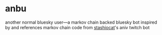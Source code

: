 # anbu
another normal bluesky user—a markov chain backed bluesky bot
inspired by and references markov chain code from [stashiocat](https://github.com/Stashiocat)'s aniv twitch bot
